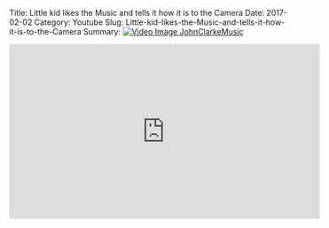 Title: Little kid likes the Music and tells it how it is to the Camera
Date: 2017-02-02
Category: Youtube
Slug: Little-kid-likes-the-Music-and-tells-it-how-it-is-to-the-Camera
Summary: <a href="/Little-kid-likes-the-Music-and-tells-it-how-it-is-to-the-Camera.html"><img src="https://i.ytimg.com/vi/jliCqy7L6ZI/hqdefault.jpg" alt="Video Image JohnClarkeMusic"></a>

<iframe width="560" height="315" src="https://www.youtube.com/embed/jliCqy7L6ZI" title="YouTube video player" frameborder="0" allow="accelerometer; autoplay; clipboard-write; encrypted-media; gyroscope; picture-in-picture" allowfullscreen></iframe>

